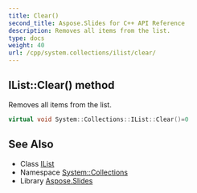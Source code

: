 ```yaml
---
title: Clear()
second_title: Aspose.Slides for C++ API Reference
description: Removes all items from the list.
type: docs
weight: 40
url: /cpp/system.collections/ilist/clear/
---
```

## IList::Clear() method


Removes all items from the list.

```cpp
virtual void System::Collections::IList::Clear()=0
```

## See Also

* Class [IList](./)
* Namespace [System::Collections](../)
* Library [Aspose.Slides](../../)
